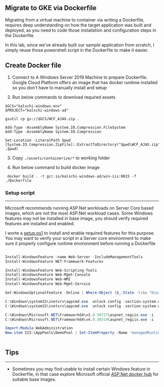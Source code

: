 Migrate to GKE via Dockerfile
---

Migrating from a virtual machine to container via writing a Dockerfile, requires deep understanding on how the target application was built and deployed, as you need to code those installation and configuration steps in the Dockerfile.

In this lab, since we've already built our sample application from scratch, I simply reuse those powershell script in the Dockerfile to make it easier.

## Create Docker file

1. Connect to A Windows Server 2019 Machine to prepare Dockerfile. Google Cloud Platform offers an image that has docker runtime installed so you don't have to manually install and setup

2. Run below commands to download required assets

```shell
$GCS="kalschi-windows-env"
$PROJECT="kalschi-windows-ad"

gsutil cp gs://$GCS/WCF_AJAX.zip .

Add-Type -AssemblyName System.IO.Compression.FileSystem
Add-Type -AssemblyName System.IO.Compression

Set-Location -LiteralPath $pwd
[System.IO.Compression.ZipFile]::ExtractToDirectory("$pwd\WCF_AJAX.zip" ,$pwd) 

```

3. Copy `./assets/containerize/*` to working folder

4. Run below command to build docker image

```shell
 docker build . -t gcr.io/kalschi-windows-ad/win-iis:0015 -f ./Dockerfile
```


### Setup script
---
Microsoft recommends running ASP.Net workloads on Server Core based images, which are not the most ASP.Net workload cases. Some Windows features may not be installed in base image, you should verify required features are installed and enabled.

I worte a [setup.ps1](./assets/containerize/setup.ps1) to install and enable required features for this purpose. You may want to verify your script in a Server core environment to make sure it properly configure runtime environment before running a Dockerfile

```powershell
 
Install-WindowsFeature -name Web-Server -IncludeManagementTools
Install-WindowsFeature NET-Framework-Features

Install-WindowsFeature Web-Scripting-Tools
Install-WindowsFeature Web-Mgmt-Console
Install-WindowsFeature Web-WMI
Install-WindowsFeature Web-Mgmt-Service

Get-WindowsOptionalFeature -Online | Where-Object {$_.State -like "Disabled" -and $_.FeatureName -like "*WCF*"} | % {Enable-WindowsOptionalFeature -Online -FeatureName $_.FeatureName -All} 

C:\Windows\system32\inetsrv\appcmd.exe  unlock config -section:system.webServer/handlers 
C:\Windows\system32\inetsrv\appcmd.exe  unlock config -section:system.webServer/modules  

C:\Windows\Microsoft.NET\Framework64\v2.0.50727\aspnet_regiis.exe -i
C:\Windows\Microsoft.NET\Framework64\v4.0.30319\aspnet_regiis.exe -i 

Import-Module WebAdministration
New-item IIS:\AppPools\DemoPool | Set-ItemProperty -Name 'managedRuntimeVersion' -Value 'v2.0' -Force
 
```


## Tips
---
* Sometimes you may find unable to install certain Windows feature in Dockerfile, in that case explore Microsoft official [ASP.Net docker hub](https://hub.docker.com/_/microsoft-dotnet-framework-aspnet) for suitable base images.  